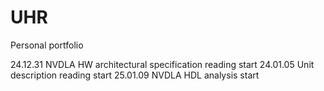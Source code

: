 # UHR
Personal portfolio

24.12.31 NVDLA HW architectural specification reading start
24.01.05 Unit description reading start
25.01.09 NVDLA HDL analysis start
